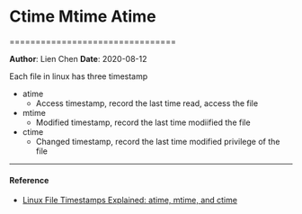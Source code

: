 # Ctime Mtime Atime
================================

**Author**: Lien Chen  **Date**: 2020-08-12

Each file in linux has three timestamp
* atime
    * Access timestamp, record the last time read, access the file
* mtime
    * Modified timestamp, record the last time modiified the file
* ctime
    * Changed timestamp, record the last time modified privilege of the file

---
#### Reference
* [Linux File Timestamps Explained: atime, mtime, and ctime](https://www.howtogeek.com/517098/linux-file-timestamps-explained-atime-mtime-and-ctime/)
